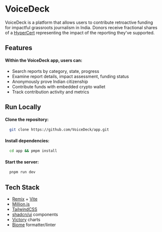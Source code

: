 
# VoiceDeck

VoiceDeck is a platform that allows users to contribute retroactive funding for impactful grassroots journalism in India. Donors receive fractional shares of a [HyperCert](https://hypercerts.org/) representing the impact of the reporting they've supported.


## Features

#### Within the VoiceDeck app, users can:

- Search reports by category, state, progress
- Examine report details, impact assessment, funding status
- Anonymously prove Indian citizenship
- Contribute funds with embedded crypto wallet
- Track contribution activity and metrics


## Run Locally

#### Clone the repository:

```bash
  git clone https://github.com/VoiceDeck/app.git
```

#### Install dependencies:

```bash
  cd app && pmpm install
```

#### Start the server:

```bash
  pnpm run dev
```


## Tech Stack

- [Remix](https://remix.run/) + [Vite](https://vitejs.dev/)
- [Million.js](https://million.dev/)
- [TailwindCSS](https://tailwindcss.com/)
- [shadcn/ui](https://ui.shadcn.com/) components
- [Victory](https://formidable.com/open-source/victory/) charts
- [Biome](https://biomejs.dev/) formatter/linter



